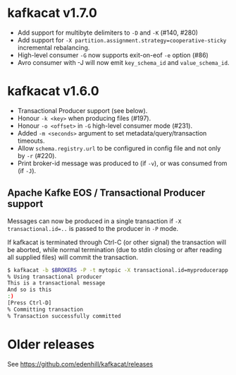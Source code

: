 # kafkacat v1.7.0

 * Add support for multibyte delimiters to `-D` and `-K` (#140, #280)
 * Add support for `-X partition.assignment.strategy=cooperative-sticky` incremental rebalancing.
 * High-level consumer `-G` now supports exit-on-eof `-e` option (#86)
 * Avro consumer with -J will now emit `key_schema_id` and `value_schema_id`.


# kafkacat v1.6.0

 * Transactional Producer support (see below).
 * Honour `-k <key>` when producing files (#197).
 * Honour `-o <offset>` in `-G` high-level consumer mode (#231).
 * Added `-m <seconds>` argument to set metadata/query/transaction timeouts.
 * Allow `schema.registry.url` to be configured in config file and
   not only by `-r` (#220).
 * Print broker-id message was produced to (if `-v`),
   or was consumed from (if `-J`).

## Apache Kafke EOS / Transactional Producer support

Messages can now be produced in a single transaction if `-X transactional.id=..`
is passed to the producer in `-P` mode.

If kafkacat is terminated through Ctrl-C (or other signal) the transaction
will be aborted, while normal termination (due to stdin closing or after reading
all supplied files) will commit the transaction.

```bash
$ kafkacat -b $BROKERS -P -t mytopic -X transactional.id=myproducerapp
% Using transactional producer
This is a transactional message
And so is this
:)
[Press Ctrl-D]
% Committing transaction
% Transaction successfully committed
```


# Older releases

See https://github.com/edenhill/kafkacat/releases
